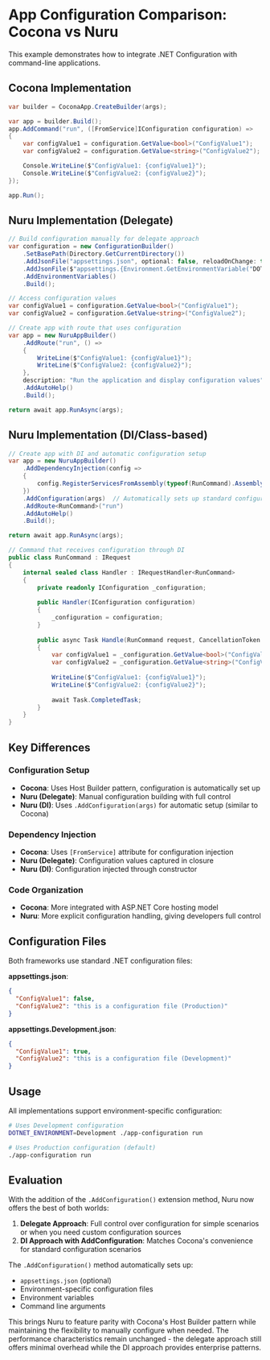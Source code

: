 # App Configuration Comparison: Cocona vs Nuru

This example demonstrates how to integrate .NET Configuration with command-line applications.

## Cocona Implementation

```csharp
var builder = CoconaApp.CreateBuilder(args);

var app = builder.Build();
app.AddCommand("run", ([FromService]IConfiguration configuration) =>
{
    var configValue1 = configuration.GetValue<bool>("ConfigValue1");
    var configValue2 = configuration.GetValue<string>("ConfigValue2");

    Console.WriteLine($"ConfigValue1: {configValue1}");
    Console.WriteLine($"ConfigValue2: {configValue2}");
});

app.Run();
```

## Nuru Implementation (Delegate)

```csharp
// Build configuration manually for delegate approach
var configuration = new ConfigurationBuilder()
    .SetBasePath(Directory.GetCurrentDirectory())
    .AddJsonFile("appsettings.json", optional: false, reloadOnChange: true)
    .AddJsonFile($"appsettings.{Environment.GetEnvironmentVariable("DOTNET_ENVIRONMENT") ?? "Production"}.json", optional: true)
    .AddEnvironmentVariables()
    .Build();

// Access configuration values
var configValue1 = configuration.GetValue<bool>("ConfigValue1");
var configValue2 = configuration.GetValue<string>("ConfigValue2");

// Create app with route that uses configuration
var app = new NuruAppBuilder()
    .AddRoute("run", () =>
    {
        WriteLine($"ConfigValue1: {configValue1}");
        WriteLine($"ConfigValue2: {configValue2}");
    },
    description: "Run the application and display configuration values")
    .AddAutoHelp()
    .Build();

return await app.RunAsync(args);
```

## Nuru Implementation (DI/Class-based)

```csharp
// Create app with DI and automatic configuration setup
var app = new NuruAppBuilder()
    .AddDependencyInjection(config => 
    {
        config.RegisterServicesFromAssembly(typeof(RunCommand).Assembly);
    })
    .AddConfiguration(args)  // Automatically sets up standard configuration sources
    .AddRoute<RunCommand>("run")
    .AddAutoHelp()
    .Build();

return await app.RunAsync(args);

// Command that receives configuration through DI
public class RunCommand : IRequest
{
    internal sealed class Handler : IRequestHandler<RunCommand>
    {
        private readonly IConfiguration _configuration;
        
        public Handler(IConfiguration configuration)
        {
            _configuration = configuration;
        }
        
        public async Task Handle(RunCommand request, CancellationToken cancellationToken)
        {
            var configValue1 = _configuration.GetValue<bool>("ConfigValue1");
            var configValue2 = _configuration.GetValue<string>("ConfigValue2");
            
            WriteLine($"ConfigValue1: {configValue1}");
            WriteLine($"ConfigValue2: {configValue2}");
            
            await Task.CompletedTask;
        }
    }
}
```

## Key Differences

### Configuration Setup
- **Cocona**: Uses Host Builder pattern, configuration is automatically set up
- **Nuru (Delegate)**: Manual configuration building with full control
- **Nuru (DI)**: Uses `.AddConfiguration(args)` for automatic setup (similar to Cocona)

### Dependency Injection
- **Cocona**: Uses `[FromService]` attribute for configuration injection
- **Nuru (Delegate)**: Configuration values captured in closure
- **Nuru (DI)**: Configuration injected through constructor

### Code Organization
- **Cocona**: More integrated with ASP.NET Core hosting model
- **Nuru**: More explicit configuration handling, giving developers full control

## Configuration Files

Both frameworks use standard .NET configuration files:

**appsettings.json**:
```json
{
  "ConfigValue1": false,
  "ConfigValue2": "this is a configuration file (Production)"
}
```

**appsettings.Development.json**:
```json
{
  "ConfigValue1": true,
  "ConfigValue2": "this is a configuration file (Development)"
}
```

## Usage

All implementations support environment-specific configuration:

```bash
# Uses Development configuration
DOTNET_ENVIRONMENT=Development ./app-configuration run

# Uses Production configuration (default)
./app-configuration run
```

## Evaluation

With the addition of the `.AddConfiguration()` extension method, Nuru now offers the best of both worlds:

1. **Delegate Approach**: Full control over configuration for simple scenarios or when you need custom configuration sources
2. **DI Approach with AddConfiguration**: Matches Cocona's convenience for standard configuration scenarios

The `.AddConfiguration()` method automatically sets up:
- `appsettings.json` (optional)
- Environment-specific configuration files
- Environment variables
- Command line arguments

This brings Nuru to feature parity with Cocona's Host Builder pattern while maintaining the flexibility to manually configure when needed. The performance characteristics remain unchanged - the delegate approach still offers minimal overhead while the DI approach provides enterprise patterns.